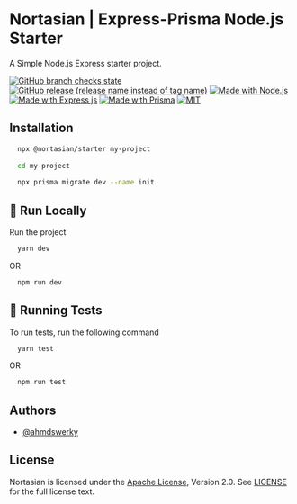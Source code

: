 # Nortasian | Express-Prisma Node.js Starter

A Simple Node.js Express starter project.

[![GitHub branch checks state](https://img.shields.io/github/checks-status/nortasian/starter/main?label=build&style=for-the-badge)](./) [![GitHub release (release name instead of tag name)](https://img.shields.io/github/v/release/nortasian/starter?include_prereleases&sort=date&style=for-the-badge)](https://github.com/nortasian/starter/releases/latest) [![Made with Node.js](https://img.shields.io/badge/Node.js->=16-blue?logo=node.js&logoColor=white&style=for-the-badge)](https://nodejs.org/en/) [![Made with Express js](https://img.shields.io/badge/Express.js->=4.18-blue?logo=express&logoColor=white&style=for-the-badge)](https://nodejs.org/en/) [![Made with Prisma](https://img.shields.io/badge/Prisma-%3E=4.3-blue?logo=prisma&logoColor=white&style=for-the-badge)](https://www.prisma.io/) [![MIT](https://img.shields.io/github/license/nortasian/starter?logoColor=blue&style=for-the-badge)](./LICENSE.md)

## Installation

```bash
  npx @nortasian/starter my-project
  
  cd my-project
  
  npx prisma migrate dev --name init
```

## 🚀 Run Locally

Run the project

```bash
  yarn dev
```

OR

```bash
  npm run dev
```

## 🧪 Running Tests

To run tests, run the following command

```bash
  yarn test
```

OR

```bash
  npm run test
```

## Authors

- [@ahmdswerky](https://www.github.com/ahmdswerky)

## License

Nortasian is licensed under the [Apache License](./LICENSE.md), Version 2.0. See [LICENSE](./LICENSE.md) for the full license text.
